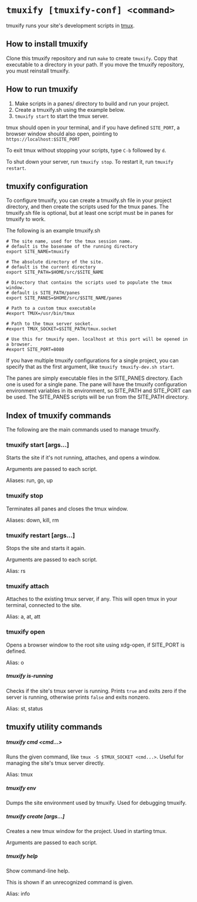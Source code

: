 # `tmuxify [tmuxify-conf] <command>`

tmuxify runs your site's development scripts in [tmux](https://github.com/tmux/tmux/wiki).

## How to install tmuxify

Clone this tmuxify repository and run `make` to create `tmuxify`. Copy that
executable to a directory in your path. If you move the tmuxify repository, you
must reinstall tmuxify.

## How to run tmuxify

1. Make scripts in a panes/ directory to build and run your project.
2. Create a tmuxify.sh using the example below.
3. `tmuxify start` to start the tmux server.

tmux should open in your terminal, and if you have defined `SITE_PORT`,
a browser window should also open, pointing to `https://localhost:$SITE_PORT`

To exit tmux without stopping your scripts, type `C-b` followed by `d`.

To shut down your server, run `tmuxify stop`. To restart it, run `tmuxify
restart`.

## tmuxify configuration

To configure tmuxify, you can create a tmuxify.sh file in your project directory,
and then create the scripts used for the tmux panes. The tmuxify.sh file is
optional, but at least one script must be in panes for tmuxify to work.

The following is an example tmuxify.sh

    # The site name, used for the tmux session name.
    # default is the basename of the running directory
    export SITE_NAME=tmuxify

    # The absolute directory of the site.
    # default is the current directory
    export SITE_PATH=$HOME/src/$SITE_NAME

    # Directory that contains the scripts used to populate the tmux window.
    # default is SITE_PATH/panes
    export SITE_PANES=$HOME/src/$SITE_NAME/panes

    # Path to a custom tmux executable
    #export TMUX=/usr/bin/tmux

    # Path to the tmux server socket.
    #export TMUX_SOCKET=$SITE_PATH/tmux.socket

    # Use this for tmuxify open. localhost at this port will be opened in a browser.
    #export SITE_PORT=8080

If you have multiple tmuxify configurations for a single project, you can specify
that as the first argument, like `tmuxify tmuxify-dev.sh start`.

The panes are simply executable files in the SITE_PANES directory. Each one is used
for a single pane. The pane will have the tmuxify configuration environment variables
in its environment, so SITE_PATH and SITE_PORT can be used. The SITE_PANES scripts
will be run from the SITE_PATH directory.

## Index of tmuxify commands

The following are the main commands used to manage tmuxify.

### tmuxify start [args...]
Starts the site if it's not running, attaches, and opens a window.

Arguments are passed to each script.

Aliases: run, go, up

### tmuxify stop
Terminates all panes and closes the tmux window.

Aliases: down, kill, rm

### tmuxify restart [args...]
Stops the site and starts it again.

Arguments are passed to each script.

Alias: rs

### tmuxify attach
Attaches to the existing tmux server, if any. This will open tmux in your
terminal, connected to the site.

Alias: a, at, att

### tmuxify open
Opens a browser window to the root site using xdg-open, if SITE_PORT is defined.

Alias: o

##### tmuxify is-running
Checks if the site's tmux server is running. Prints `true` and exits zero if
the server is running, otherwise prints `false` and exits nonzero.

Alias: st, status

## tmuxify utility commands

##### tmuxify cmd <cmd...>
Runs the given command, like `tmux -S $TMUX_SOCKET <cmd...>`. Useful for managing
the site's tmux server directly.

Alias: tmux

##### tmuxify env
Dumps the site environment used by tmuxify. Used for debugging tmuxify.

##### tmuxify create [args...]
Creates a new tmux window for the project. Used in starting tmux.

Arguments are passed to each script.

##### tmuxify help
Show command-line help.

This is shown if an unrecognized command is given.

Alias: info
